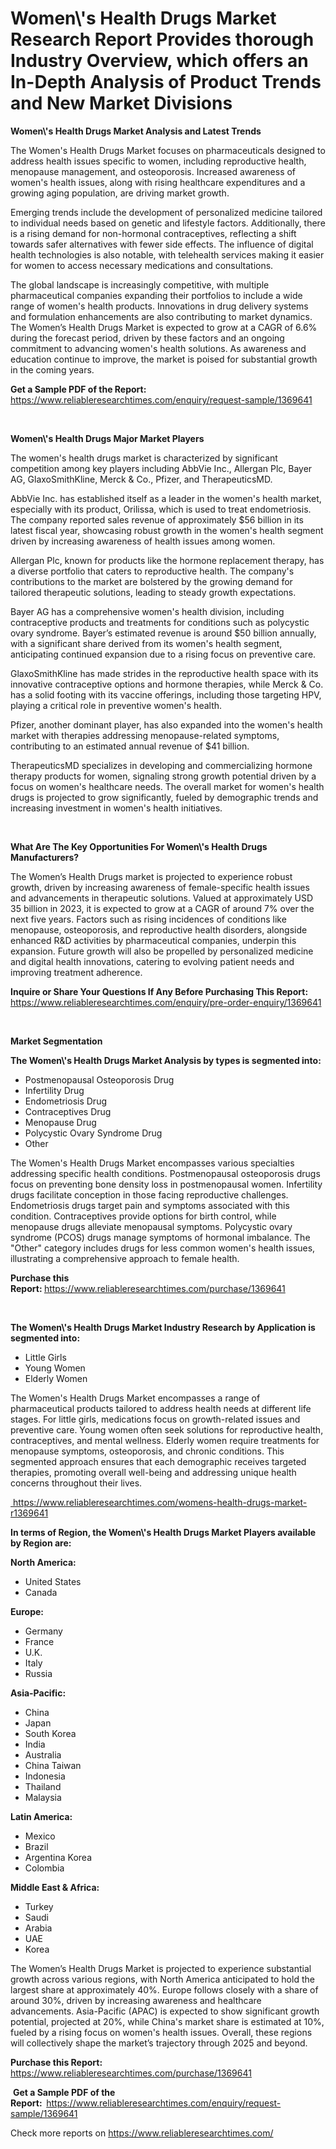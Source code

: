 <p><h1>Women\'s Health Drugs Market Research Report Provides thorough Industry Overview, which offers an In-Depth Analysis of Product Trends and New Market Divisions</h1></p><p><strong>Women\'s Health Drugs Market Analysis and Latest Trends</strong></p>
<p><p>The Women's Health Drugs Market focuses on pharmaceuticals designed to address health issues specific to women, including reproductive health, menopause management, and osteoporosis. Increased awareness of women's health issues, along with rising healthcare expenditures and a growing aging population, are driving market growth. </p><p>Emerging trends include the development of personalized medicine tailored to individual needs based on genetic and lifestyle factors. Additionally, there is a rising demand for non-hormonal contraceptives, reflecting a shift towards safer alternatives with fewer side effects. The influence of digital health technologies is also notable, with telehealth services making it easier for women to access necessary medications and consultations.</p><p>The global landscape is increasingly competitive, with multiple pharmaceutical companies expanding their portfolios to include a wide range of women's health products. Innovations in drug delivery systems and formulation enhancements are also contributing to market dynamics. The Women’s Health Drugs Market is expected to grow at a CAGR of 6.6% during the forecast period, driven by these factors and an ongoing commitment to advancing women's health solutions. As awareness and education continue to improve, the market is poised for substantial growth in the coming years.</p></p>
<p><strong>Get a Sample PDF of the Report:&nbsp;</strong> <a href="https://www.reliableresearchtimes.com/enquiry/request-sample/1369641?utm_campaign=3577&utm_medium=2&utm_source=Github&utm_content=ia&utm_term=22032025&utm_id=womens-health-drugs">https://www.reliableresearchtimes.com/enquiry/request-sample/1369641</a></p>
<p>&nbsp;</p>
<p><strong>Women\'s Health Drugs Major Market Players</strong></p>
<p><p>The women's health drugs market is characterized by significant competition among key players including AbbVie Inc., Allergan Plc, Bayer AG, GlaxoSmithKline, Merck & Co., Pfizer, and TherapeuticsMD. </p><p>AbbVie Inc. has established itself as a leader in the women's health market, especially with its product, Orilissa, which is used to treat endometriosis. The company reported sales revenue of approximately $56 billion in its latest fiscal year, showcasing robust growth in the women's health segment driven by increasing awareness of health issues among women.</p><p>Allergan Plc, known for products like the hormone replacement therapy, has a diverse portfolio that caters to reproductive health. The company's contributions to the market are bolstered by the growing demand for tailored therapeutic solutions, leading to steady growth expectations.</p><p>Bayer AG has a comprehensive women's health division, including contraceptive products and treatments for conditions such as polycystic ovary syndrome. Bayer’s estimated revenue is around $50 billion annually, with a significant share derived from its women's health segment, anticipating continued expansion due to a rising focus on preventive care.</p><p>GlaxoSmithKline has made strides in the reproductive health space with its innovative contraceptive options and hormone therapies, while Merck & Co. has a solid footing with its vaccine offerings, including those targeting HPV, playing a critical role in preventive women's health.</p><p>Pfizer, another dominant player, has also expanded into the women's health market with therapies addressing menopause-related symptoms, contributing to an estimated annual revenue of $41 billion.</p><p>TherapeuticsMD specializes in developing and commercializing hormone therapy products for women, signaling strong growth potential driven by a focus on women's healthcare needs. The overall market for women's health drugs is projected to grow significantly, fueled by demographic trends and increasing investment in women's health initiatives.</p></p>
<p>&nbsp;</p>
<p><strong>What Are The Key Opportunities For Women\'s Health Drugs Manufacturers?</strong></p>
<p><p>The Women’s Health Drugs market is projected to experience robust growth, driven by increasing awareness of female-specific health issues and advancements in therapeutic solutions. Valued at approximately USD 35 billion in 2023, it is expected to grow at a CAGR of around 7% over the next five years. Factors such as rising incidences of conditions like menopause, osteoporosis, and reproductive health disorders, alongside enhanced R&D activities by pharmaceutical companies, underpin this expansion. Future growth will also be propelled by personalized medicine and digital health innovations, catering to evolving patient needs and improving treatment adherence.</p></p>
<p><strong>Inquire or Share Your Questions If Any Before Purchasing This Report:</strong> <a href="https://www.reliableresearchtimes.com/enquiry/pre-order-enquiry/1369641?utm_campaign=3577&utm_medium=2&utm_source=Github&utm_content=ia&utm_term=22032025&utm_id=womens-health-drugs">https://www.reliableresearchtimes.com/enquiry/pre-order-enquiry/1369641</a></p>
<p>&nbsp;</p>
<p><strong>Market Segmentation</strong></p>
<p><strong>The Women\'s Health Drugs Market Analysis by types is segmented into:</strong></p>
<p><ul><li>Postmenopausal Osteoporosis Drug</li><li>Infertility Drug</li><li>Endometriosis Drug</li><li>Contraceptives Drug</li><li>Menopause Drug</li><li>Polycystic Ovary Syndrome Drug</li><li>Other</li></ul></p>
<p><p>The Women's Health Drugs Market encompasses various specialties addressing specific health conditions. Postmenopausal osteoporosis drugs focus on preventing bone density loss in postmenopausal women. Infertility drugs facilitate conception in those facing reproductive challenges. Endometriosis drugs target pain and symptoms associated with this condition. Contraceptives provide options for birth control, while menopause drugs alleviate menopausal symptoms. Polycystic ovary syndrome (PCOS) drugs manage symptoms of hormonal imbalance. The "Other" category includes drugs for less common women's health issues, illustrating a comprehensive approach to female health.</p></p>
<p><strong>Purchase this Report:&nbsp;</strong><a href="https://www.reliableresearchtimes.com/purchase/1369641?utm_campaign=3577&utm_medium=2&utm_source=Github&utm_content=ia&utm_term=22032025&utm_id=womens-health-drugs">https://www.reliableresearchtimes.com/purchase/1369641</a></p>
<p>&nbsp;</p>
<p><strong>The Women\'s Health Drugs Market Industry Research by Application is segmented into:</strong></p>
<p><ul><li>Little Girls</li><li>Young Women</li><li>Elderly Women</li></ul></p>
<p><p>The Women's Health Drugs Market encompasses a range of pharmaceutical products tailored to address health needs at different life stages. For little girls, medications focus on growth-related issues and preventive care. Young women often seek solutions for reproductive health, contraceptives, and mental wellness. Elderly women require treatments for menopause symptoms, osteoporosis, and chronic conditions. This segmented approach ensures that each demographic receives targeted therapies, promoting overall well-being and addressing unique health concerns throughout their lives.</p></p>
<p><a href="https://www.reliableresearchtimes.com/womens-health-drugs-market-r1369641?utm_campaign=3577&utm_medium=2&utm_source=Github&utm_content=ia&utm_term=22032025&utm_id=womens-health-drugs">&nbsp;https://www.reliableresearchtimes.com/womens-health-drugs-market-r1369641</a></p>
<p><strong>In terms of Region, the Women\'s Health Drugs Market Players available by Region are:</strong></p>
<p>
    <p> <strong> North America: </strong>
        <ul>
            <li>United States</li>
            <li>Canada</li>
        </ul>
        </p> 
    <p> <strong> Europe: </strong>
        <ul>
            <li>Germany</li>
            <li>France</li>
            <li>U.K.</li>
            <li>Italy</li>
            <li>Russia</li>
        </ul>
        </p> 
    <p> <strong> Asia-Pacific: </strong>
        <ul>
            <li>China</li>
            <li>Japan</li>
            <li>South Korea</li>
            <li>India</li>
            <li>Australia</li>
            <li>China Taiwan</li>
            <li>Indonesia</li>
            <li>Thailand</li>
            <li>Malaysia</li>
        </ul>
        </p> 
    <p> <strong> Latin America: </strong>
        <ul>
            <li>Mexico</li>
            <li>Brazil</li>
            <li>Argentina Korea</li>
            <li>Colombia</li>
        </ul>
        </p> 
    <p> <strong> Middle East & Africa: </strong>
        <ul>
            <li>Turkey</li>
            <li>Saudi</li>
            <li>Arabia</li>
            <li>UAE</li>
            <li>Korea</li>
        </ul>
    </p>
    </p>
<p><p>The Women’s Health Drugs Market is projected to experience substantial growth across various regions, with North America anticipated to hold the largest share at approximately 40%. Europe follows closely with a share of around 30%, driven by increasing awareness and healthcare advancements. Asia-Pacific (APAC) is expected to show significant growth potential, projected at 20%, while China's market share is estimated at 10%, fueled by a rising focus on women's health issues. Overall, these regions will collectively shape the market’s trajectory through 2025 and beyond.</p></p>
<p><strong>Purchase this Report: </strong><a href="https://www.reliableresearchtimes.com/purchase/1369641?utm_campaign=3577&utm_medium=2&utm_source=Github&utm_content=ia&utm_term=22032025&utm_id=womens-health-drugs">https://www.reliableresearchtimes.com/purchase/1369641</a></p>
<p>&nbsp;<strong>Get a Sample PDF of the Report:&nbsp;&nbsp;</strong><a href="https://www.reliableresearchtimes.com/enquiry/request-sample/1369641?utm_campaign=3577&utm_medium=2&utm_source=Github&utm_content=ia&utm_term=22032025&utm_id=womens-health-drugs">https://www.reliableresearchtimes.com/enquiry/request-sample/1369641</a></p>
<p><strong></strong></p>
<p>Check more reports on <a href="https://www.reliableresearchtimes.com/?utm_campaign=3577&utm_medium=2&utm_source=Github&utm_content=ia&utm_term=22032025&utm_id=womens-health-drugs">https://www.reliableresearchtimes.com/</a></p>